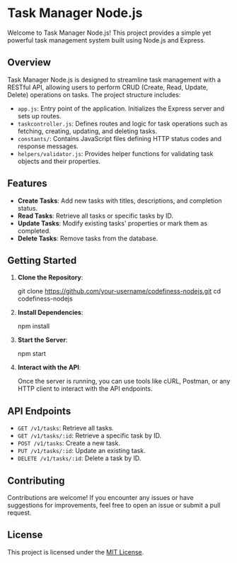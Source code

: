 # Task Manager Node.js

Welcome to Task Manager Node.js! This project provides a simple yet powerful task management system built using Node.js and Express.

## Overview

Task Manager Node.js is designed to streamline task management with a RESTful API, allowing users to perform CRUD (Create, Read, Update, Delete) operations on tasks. The project structure includes:

- `app.js`: Entry point of the application. Initializes the Express server and sets up routes.
- `taskcontroller.js`: Defines routes and logic for task operations such as fetching, creating, updating, and deleting tasks.
- `constants/`: Contains JavaScript files defining HTTP status codes and response messages.
- `helpers/validator.js`: Provides helper functions for validating task objects and their properties.

## Features

- **Create Tasks**: Add new tasks with titles, descriptions, and completion status.
- **Read Tasks**: Retrieve all tasks or specific tasks by ID.
- **Update Tasks**: Modify existing tasks' properties or mark them as completed.
- **Delete Tasks**: Remove tasks from the database.

## Getting Started

1. **Clone the Repository**:

   git clone https://github.com/your-username/codefiness-nodejs.git
   cd codefiness-nodejs

2. **Install Dependencies**:

   npm install

3. **Start the Server**:

   npm start

4. **Interact with the API**:

   Once the server is running, you can use tools like cURL, Postman, or any HTTP client to interact with the API endpoints.

## API Endpoints

- `GET /v1/tasks`: Retrieve all tasks.
- `GET /v1/tasks/:id`: Retrieve a specific task by ID.
- `POST /v1/tasks`: Create a new task.
- `PUT /v1/tasks/:id`: Update an existing task.
- `DELETE /v1/tasks/:id`: Delete a task by ID.

## Contributing

Contributions are welcome! If you encounter any issues or have suggestions for improvements, feel free to open an issue or submit a pull request.

## License

This project is licensed under the [MIT License](LICENSE).
